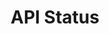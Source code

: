 ---
# -------------------------- #
#        CONTENT TYPE        #
# -------------------------- #

product-type: "import-api"
content-type: "api-object"
endpoint: "status"
version: "2"
order: 1


# -------------------------- #
#        OBJECT INFO         #
# -------------------------- #

title: "API Status"
description: "{{ site.data.import-api.api.core-objects.api-status.object-description | flatify }}"
endpoint-url: "/import/status"


# -------------------------- #
#        VERSION INFO        #
# -------------------------- #

latest-version: "2"
versions:
  - number: "2"
    deprecated: false

# -------------------------- #
#      AVAILABLE METHODS     #
# -------------------------- #

available-methods:
  - id: "get-status"
    title: "Get Import API status"
    method: "get"
    short: "{{ api.core-objects.api-status.description | flatify }}"


# -------------------------- #
#      OBJECT ATTRIBUTES     #
# -------------------------- #

## The copy for these attributes lives in:
## _data/import-api/general.yml

object-attributes:
  - name: "name"
    type: "string"
    description: "This will always be `pipeline.gate`."
    value: "pipeline.gate"

  - name: "version"
    type: "string"
    description: "**Stitch internal field**."
    value: "0.3.3-SNAPSHOT"

  - name: "revision"
    type: "string"
    description: "**Stitch internal field**."
    value: "<REVISION>"

  - name: "status"
    type: "string"
    description: "The status of the Import API at the time of the request."
    value: "OK"

  - name: "reason"
    type: "string"
    description: "If applicable, the reason for the status."
    value: ""
---